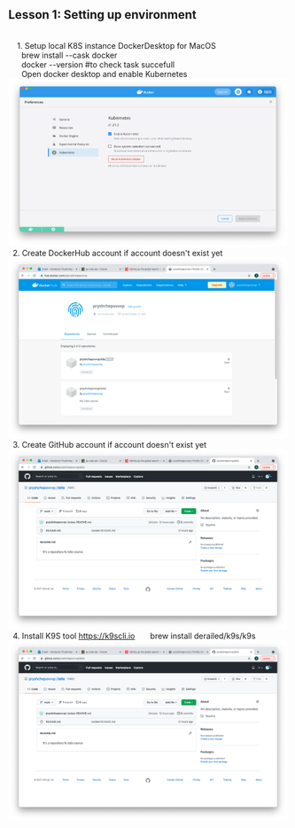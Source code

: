 &nbsp;&nbsp;<h2>Lesson 1: Setting up environment </h2><br>
&nbsp;&nbsp;&nbsp;&nbsp;1. Setup local K8S instance DockerDesktop for MacOS <br>
&nbsp;&nbsp;&nbsp;&nbsp;&nbsp;&nbsp;brew install --cask docker <br>
&nbsp;&nbsp;&nbsp;&nbsp;&nbsp;&nbsp;docker --version #to check task succefull <br>
&nbsp;&nbsp;&nbsp;&nbsp;&nbsp;&nbsp;Open  docker desktop and enable Kubernetes
![Screenshot](Lesson1/k8s_in_dd.png)
&nbsp;&nbsp;2. Create DockerHub account if account doesn't exist yet
![Screenshot](Lesson1/DockerHub.png)
&nbsp;&nbsp;3. Create GitHub account if account doesn't exist yet
![Screenshot](Lesson1/GitHub.png)
&nbsp;&nbsp;4. Install K9S tool https://k9scli.io
&nbsp;&nbsp;&nbsp;&nbsp;&nbsp;&nbsp;brew install derailed/k9s/k9s
![Screenshot](Lesson1/GitHub.png)